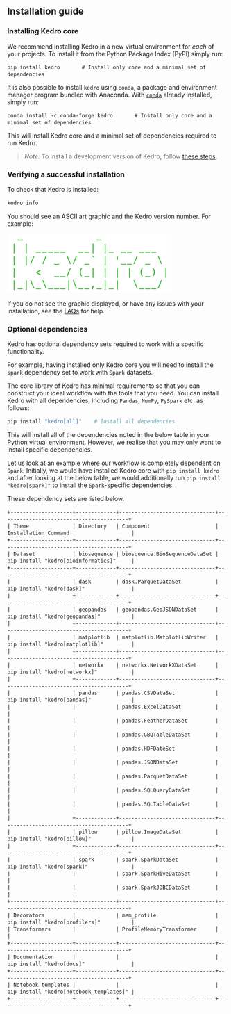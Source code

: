 ## Installation guide

### Installing Kedro core

We recommend installing Kedro in a new virtual environment for *each* of your projects. To install it from the Python Package Index (PyPI) simply run:

```
pip install kedro       # Install only core and a minimal set of dependencies
```

It is also possible to install `kedro` using `conda`, a package and environment manager program bundled with Anaconda. With [`conda`](https://kedro.readthedocs.io/en/stable/02_getting_started/01_prerequisites.html#python-virtual-environments) already installed, simply run:

```
conda install -c conda-forge kedro       # Install only core and a minimal set of dependencies
```

This will install Kedro core and a minimal set of dependencies required to run Kedro.

> *Note:* To install a development version of Kedro, follow [these steps](../06_resources/01_faq.md#how-can-i-use-development-version-of-kedro).

### Verifying a successful installation
To check that Kedro is installed:

```bash
kedro info
```

You should see an ASCII art graphic and the Kedro version number. For example:

![](images/kedro_graphic.png)

If you do not see the graphic displayed, or have any issues with your installation, see the [FAQs](../06_resources/01_faq.md) for help.

### Optional dependencies

Kedro has optional dependency sets required to work with a specific functionality.

For example, having installed only Kedro core you will need to install the `spark` dependency set to work with `Spark` datasets.

The core library of Kedro has minimal requirements so that you can construct your ideal workflow with the tools that you need. You can install Kedro with all dependencies, including `Pandas`, `NumPy`, `PySpark` etc. as follows:


```bash
pip install "kedro[all]"    # Install all dependencies
```

This will install all of the dependencies noted in the below table in your Python virtual environment. However, we realise that you may only want to install specific dependencies.

Let us look at an example where our workflow is completely dependent on `Spark`. Initially, we would have installed Kedro core with `pip install kedro` and after looking at the below table, we would additionally run `pip install "kedro[spark]"` to install the `Spark`-specific dependencies.


These dependency sets are listed below.

```eval_rst
+--------------------+-------------+-------------------------------+-----------------------------------------+
| Theme              | Directory   | Component                     | Installation Command                    |
+--------------------+-------------+-------------------------------+-----------------------------------------+
| Dataset            | biosequence | biosquence.BioSequenceDataSet | pip install "kedro[bioinformatics]"     |
+--------------------+-------------+-------------------------------+-----------------------------------------+
|                    | dask        | dask.ParquetDataSet           | pip install "kedro[dask]"               |
|                    +-------------+-------------------------------+-----------------------------------------+
|                    | geopandas   | geopandas.GeoJSONDataSet      | pip install "kedro[geopandas]"          |
|                    +-------------+-------------------------------+-----------------------------------------+
|                    | matplotlib  | matplotlib.MatplotlibWriter   | pip install "kedro[matplotlib]"         |
|                    +-------------+-------------------------------+-----------------------------------------+
|                    | networkx    | networkx.NetworkXDataSet      | pip install "kedro[networkx]"           |
|                    +-------------+-------------------------------+-----------------------------------------+
|                    | pandas      | pandas.CSVDataSet             | pip install "kedro[pandas]"             |
|                    |             | pandas.ExcelDataSet           |                                         |
|                    |             | pandas.FeatherDataSet         |                                         |
|                    |             | pandas.GBQTableDataSet        |                                         |
|                    |             | pandas.HDFDateSet             |                                         |
|                    |             | pandas.JSONDataSet            |                                         |
|                    |             | pandas.ParquetDataSet         |                                         |
|                    |             | pandas.SQLQueryDataSet        |                                         |
|                    |             | pandas.SQLTableDataSet        |                                         |
|                    +-------------+-------------------------------+-----------------------------------------+
|                    | pillow      | pillow.ImageDataSet           | pip install "kedro[pillow]"             |
|                    +-------------+-------------------------------+-----------------------------------------+
|                    | spark       | spark.SparkDataSet            | pip install "kedro[spark]"              |
|                    |             | spark.SparkHiveDataSet        |                                         |
|                    |             | spark.SparkJDBCDataSet        |                                         |
+--------------------+-------------+-------------------------------+-----------------------------------------+
| Decorators         |             | mem_profile                   | pip install "kedro[profilers]"          |
| Transformers       |             | ProfileMemoryTransformer      |                                         |
+--------------------+-------------+-------------------------------+-----------------------------------------+
| Documentation      |             |                               | pip install "kedro[docs]"               |
+--------------------+-------------+-------------------------------+-----------------------------------------+
| Notebook templates |             |                               | pip install "kedro[notebook_templates]" |
+--------------------+-------------+-------------------------------+-----------------------------------------+
```
